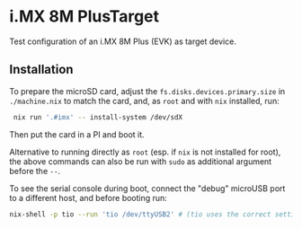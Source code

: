 
# i.MX 8M PlusTarget

Test configuration of an i.MX 8M Plus (EVK) as target device.


## Installation

To prepare the microSD card, adjust the `fs.disks.devices.primary.size` in `./machine.nix` to match the card, and, as `root` and with `nix` installed, run:
```bash
 nix run '.#imx' -- install-system /dev/sdX
```
Then put the card in a PI and boot it.

Alternative to running directly as `root` (esp. if `nix` is not installed for root), the above commands can also be run with `sudo` as additional argument before the `--`.

To see the serial console during boot, connect the "debug" microUSB port to a different host, and before booting run:
```bash
nix-shell -p tio --run 'tio /dev/ttyUSB2' # (tio uses the correct settings by default)
```
